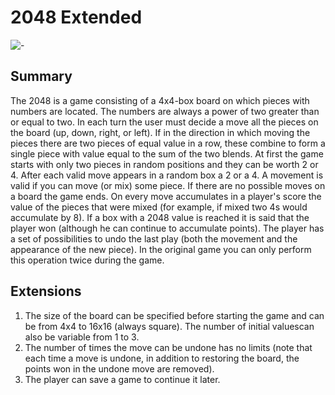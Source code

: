 # 2048 Extended

![-](https://www.google.com/url?sa=i&url=https%3A%2F%2Fstock.adobe.com%2Fsearch%3Fk%3D2048&psig=AOvVaw2x0sMsqfKQEOUlUbvu9ery&ust=1613793596451000&source=images&cd=vfe&ved=0CAIQjRxqFwoTCPC-_--H9e4CFQAAAAAdAAAAABAF)

## Summary

The 2048 is a game consisting of a 4x4-box board on which pieces with numbers are located. The
numbers are always a power of two greater than or equal to two. In each turn the user must decide a
move all the pieces on the board (up, down, right, or left). If in the direction in which
moving the pieces there are two pieces of equal value in a row, these combine to form a single piece
with value equal to the sum of the two blends.
At first the game starts with only two pieces in random positions and they can be worth 2 or 4. After
each valid move appears in a random box a 2 or a 4. A movement is valid if you can
move (or mix) some piece. If there are no possible moves on a board the game ends. On every move
accumulates in a player's score the value of the pieces that were mixed (for example, if mixed
two 4s would accumulate by 8). If a box with a 2048 value is reached it is said that the player won (although he can
continue to accumulate points).
The player has a set of possibilities to undo the last play (both the movement and the appearance of
the new piece). In the original game you can only perform this operation twice during the game.

## Extensions

1. The size of the board can be specified before starting the game and can be from 4x4 to 16x16 (always square). The number of initial values ​​can also be variable from 1 to 3.
2. The number of times the move can be undone has no limits (note that each time
a move is undone, in addition to restoring the board, the points won in the undone move are removed).
3. The player can save a game to continue it later.
